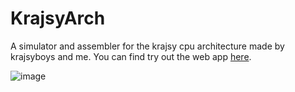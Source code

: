# KrajsyArch
A simulator and assembler for the krajsy cpu architecture made by krajsyboys and me.
You can find try out the web app [here](https://danielfvm.github.io/KrajsyArch/).

![image](https://github.com/danielfvm/KrajsyArch/assets/23420640/92a326a6-221f-423d-947c-7b52d44e5b9e)
